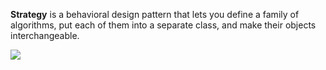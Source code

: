 <p> <b>Strategy</b> is a behavioral design pattern that lets you define a family of algorithms, put each of them into a separate class,
and make their objects interchangeable.</p>

![](https://refactoring.guru/images/patterns/diagrams/strategy/structure.png?id=c6aa910c94960f35d100bfca02810ea1)
